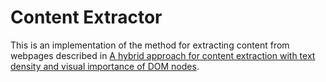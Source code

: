 # Content Extractor

This is an implementation of the method for extracting content from webpages described in [A hybrid approach for content extraction with text
density and visual importance of DOM nodes](http://ofey.me/papers/A%20hybrid%20approach%20for%20content%20extraction%20with%20text%20density%20and%20visual%20importance%20of%20DOM%20nodes.pdf).
